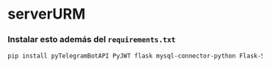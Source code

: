 # serverURM

### Instalar esto además del `requirements.txt`

```bash
pip install pyTelegramBotAPI PyJWT flask mysql-connector-python Flask-SQLAlchemy
